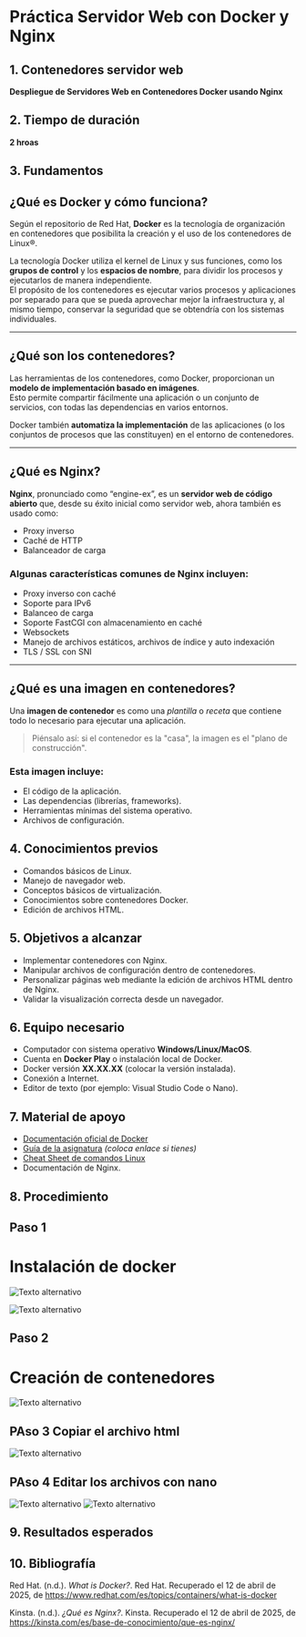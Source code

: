 # Práctica Servidor Web con Docker y Nginx

## 1. Contenedores servidor web

**Despliegue de Servidores Web en Contenedores Docker usando Nginx**

## 2. Tiempo de duración

**2 hroas**

## 3. Fundamentos

## ¿Qué es Docker y cómo funciona?

Según el repositorio de Red Hat, **Docker** es la tecnología de organización en contenedores que posibilita la creación y el uso de los contenedores de Linux®.

La tecnología Docker utiliza el kernel de Linux y sus funciones, como los **grupos de control** y los **espacios de nombre**, para dividir los procesos y ejecutarlos de manera independiente.  
El propósito de los contenedores es ejecutar varios procesos y aplicaciones por separado para que se pueda aprovechar mejor la infraestructura y, al mismo tiempo, conservar la seguridad que se obtendría con los sistemas individuales.

---

## ¿Qué son los contenedores?

Las herramientas de los contenedores, como Docker, proporcionan un **modelo de implementación basado en imágenes**.  
Esto permite compartir fácilmente una aplicación o un conjunto de servicios, con todas las dependencias en varios entornos.

Docker también **automatiza la implementación** de las aplicaciones (o los conjuntos de procesos que las constituyen) en el entorno de contenedores.

---

## ¿Qué es Nginx?

**Nginx**, pronunciado como “engine-ex”, es un **servidor web de código abierto** que, desde su éxito inicial como servidor web, ahora también es usado como:
- Proxy inverso
- Caché de HTTP
- Balanceador de carga

### Algunas características comunes de Nginx incluyen:
- Proxy inverso con caché
- Soporte para IPv6
- Balanceo de carga
- Soporte FastCGI con almacenamiento en caché
- Websockets
- Manejo de archivos estáticos, archivos de índice y auto indexación
- TLS / SSL con SNI

---

## ¿Qué es una imagen en contenedores?

Una **imagen de contenedor** es como una *plantilla* o *receta* que contiene todo lo necesario para ejecutar una aplicación.

> Piénsalo así: si el contenedor es la "casa", la imagen es el "plano de construcción".

### Esta imagen incluye:
- El código de la aplicación.
- Las dependencias (librerías, frameworks).
- Herramientas mínimas del sistema operativo.
- Archivos de configuración.

## 4. Conocimientos previos

- Comandos básicos de Linux.
- Manejo de navegador web.
- Conceptos básicos de virtualización.
- Conocimientos sobre contenedores Docker.
- Edición de archivos HTML.

## 5. Objetivos a alcanzar

- Implementar contenedores con Nginx.
- Manipular archivos de configuración dentro de contenedores.
- Personalizar páginas web mediante la edición de archivos HTML dentro de Nginx.
- Validar la visualización correcta desde un navegador.

## 6. Equipo necesario

- Computador con sistema operativo **Windows/Linux/MacOS**.
- Cuenta en **Docker Play** o instalación local de Docker.
- Docker versión **XX.XX.XX** (colocar la versión instalada).
- Conexión a Internet.
- Editor de texto (por ejemplo: Visual Studio Code o Nano).

## 7. Material de apoyo

- [Documentación oficial de Docker](https://docs.docker.com/)
- [Guía de la asignatura](#) *(coloca enlace si tienes)*
- [Cheat Sheet de comandos Linux](https://education.github.com/git-cheat-sheet-education.pdf)
- Documentación de Nginx.

## 8. Procedimiento

## Paso 1 
# Instalación de docker 
  
 ![Texto alternativo](https://github.com/Edissonfierro/docker1/blob/main/1.jpg)

  ![Texto alternativo](https://github.com/Edissonfierro/docker1/blob/main/2.jpg)

## Paso 2 
# Creación de contenedores
 ![Texto alternativo](https://github.com/Edissonfierro/docker1/blob/main/3.jpg)


## PAso 3 Copiar el archivo html

![Texto alternativo](https://github.com/Edissonfierro/docker1/blob/main/4.jpg)

## PAso 4 Editar los archivos con nano 

![Texto alternativo](https://github.com/Edissonfierro/docker1/blob/main/5.jpg)
![Texto alternativo](https://github.com/Edissonfierro/docker1/blob/main/6.jpg)

  ## 9. Resultados esperados



## 10. Bibliografía

Red Hat. (n.d.). *What is Docker?*. Red Hat. Recuperado el 12 de abril de 2025, de https://www.redhat.com/es/topics/containers/what-is-docker

Kinsta. (n.d.). *¿Qué es Nginx?*. Kinsta. Recuperado el 12 de abril de 2025, de https://kinsta.com/es/base-de-conocimiento/que-es-nginx/

